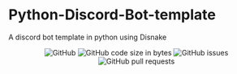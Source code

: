 # Python-Discord-Bot-template
A discord bot template in python using Disnake

<p align="center">
  <img alt="GitHub" src="https://img.shields.io/github/license/Snipy7374/Python-Discord-Bot-template">
  <img alt="GitHub code size in bytes" src="https://img.shields.io/github/languages/code-size/Snipy7374/Python-Discord-Bot-template">
  <img alt="GitHub issues" src="https://img.shields.io/github/issues/Snipy7374/Python-Discord-Bot-template">
  <img alt="GitHub pull requests" src="https://img.shields.io/github/issues-pr/Snipy7374/Python-Discord-Bot-template">
</p>

